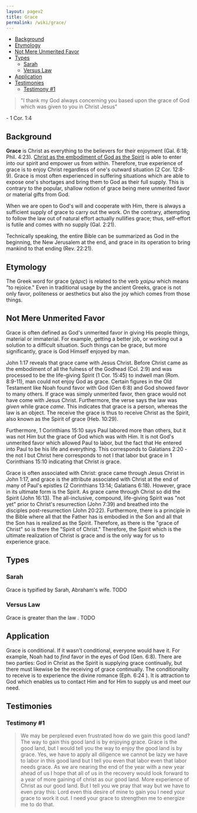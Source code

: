 ```yaml
---
layout: pagev2
title: Grace
permalink: /wiki/grace/
---
```

- [Background](#background)
- [Etymology](#etymology)
- [Not Mere Unmerited Favor](#not-mere-unmerited-favor)
- [Types](#types)
  - [Sarah](#sarah)
  - [Versus Law](#versus-law)
- [Application](#application)
- [Testimonies](#testimonies)
  - [Testimony #1](#testimony-1)

>"I thank my God always concerning you based upon the grace of God which was given to you in Christ Jesus"

\- 1 Cor. 1:4

## Background

**Grace** is Christ as everything to the believers for their enjoyment (Gal. 6:18; Phil. 4:23). [Christ as the embodiment of God as the Spirit](../processed_consummated_triune_god) is able to enter into our spirit and empower us from within. Therefore, true experience of grace is to enjoy Christ regardless of one's outward situation (2 Cor. 12:8-9). Grace is most often experienced in suffering situations which are able to expose one's shortages and bring them to God as their full supply. This is contrary to the popular, shallow notion of grace being mere unmerited favor or material gifts from God. 

When we are open to God's will and cooperate with Him, there is always a sufficient supply of grace to carry out the work. On the contrary, attempting to follow the law out of natural effort actually nullifies grace; thus, self-effort is futile and comes with no supply (Gal. 2:21).

Technically speaking, the entire Bible can be summarized as God in the beginning, the New Jerusalem at the end, and grace in its operation to bring mankind to that ending (Rev. 22:21).

## Etymology

The Greek word for grace (*χάρις*) is related to the verb *χαίρω* which means "to rejoice." Even in traditional usage by the ancient Greeks, grace is not only favor, politeness or aesthetics but also the joy which comes from those things. 

## Not Mere Unmerited Favor

Grace is often defined as God's unmerited favor in giving His people things, material or immaterial. For example, getting a better job, or working out a solution to a difficult situation. Such things can be grace, but more significantly, grace is God Himself enjoyed by man. 

John 1:17 reveals that grace came with Jesus Christ. Before Christ came as the embodiment of all the fulness of the Godhead (Col. 2:9) and was processed to be the life-giving Spirit (1 Cor. 15:45) to indwell man (Rom. 8:9-11), man could not enjoy God as grace. Certain figures in the Old Testament like Noah found favor with God (Gen 6:8) and God showed favor to many others. If grace was simply unmerited favor, then grace would not have come with Jesus Christ. Furthermore, the verse says the law was *given* while grace *came*. This indicates that grace is a person, whereas the law is an object. The receive the grace is thus to receive Christ as the Spirit, also known as the Spirit of grace (Heb. 10:29).

Furthermore, 1 Corinthians 15:10 says Paul labored more than others, but it was not Him but the grace of God which was with Him. It is not God's unmerited favor which allowed Paul to labor, but the fact that He entered into Paul to be his life and everything. This corresponds to Galatians 2:20 - the not I but Christ here corresponds to not I that labor but grace in 1 Corinthians 15:10 indicating that Christ *is* grace.

Grace is often associated with Christ: grace came through Jesus Christ in John 1:17, and grace is the attribute associated with Christ at the end of many of Paul's epistles (2 Corinthians 13:14; Galatians 6:18). However, grace in its ultimate form is the Spirit. As grace came through Christ so did the Spirit (John 16:13). The all-inclusive, compound, life-giving Spirit was "not yet" prior to Christ's resurrection (John 7:39) and breathed into the disciples post-resurrection (John 20:22). Furthermore, there is a principle in the Bible where all that the Father has is embodied in the Son and all that the Son has is realized as the Spirit. Therefore, as there is the "grace of Christ" so is there the "Spirit of Christ." Therefore, the Spirit which is the ultimate realization of Christ is grace and is the only way for us to experience grace.

## Types

### Sarah

Grace is typified by Sarah, Abraham's wife. TODO

### Versus Law

Grace is greater than the law . TODO

## Application

Grace is conditional. If it wasn't conditional, everyone would have it. For example, Noah had to *find* favor in the eyes of God (Gen. 6:8). There are two parties: God in Christ as the Spirit is supplying grace continually, but there must likewise be the receiving of grace continually. The conditionality to receive is to experience the divine romance (Eph. 6:24 ). It is attraction to God which enables us to contact Him and for Him to supply us and meet our need. 

## Testimonies

### Testimony #1

> We may be perplexed even frustrated how do we gain this good land? The way to gain this good land is by enjoying grace. Grace is the good land, but I would tell you the way to enjoy the good land is by grace. Yes, we have to apply all diligence we cannot be lazy we have to labor in this good land but I tell you even that labor even that labor needs grace. As we are nearing the end of the year with a new year ahead of us I hope that all of us in the recovery would look forward to a year of more gaining of christ as our good land. More experience of Christ as our good land. But I tell you we pray that way but we have to even pray this: Lord even this desire of mine to gain you I need your grace to work it out. I need your grace to strengthen me to energize me to do that.